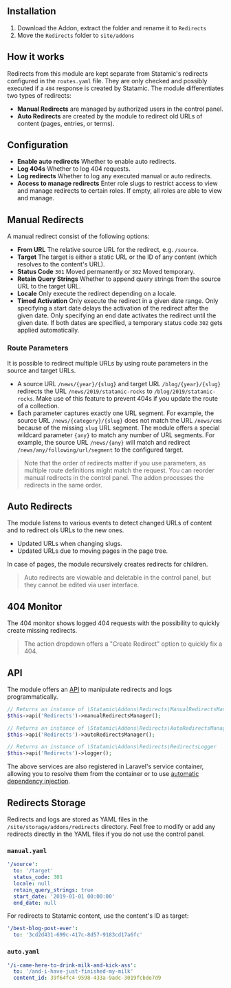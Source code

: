 ## Installation

1. Download the Addon, extract the folder and rename it to `Redirects`
2. Move the `Redirects` folder to `site/addons`

## How it works

Redirects from this module are kept separate from Statamic's redirects configured in the `routes.yaml` file.
They are only checked and possibly executed if a `404` response is created by Statamic.
The module differentiates two types of redirects:

* **Manual Redirects** are managed by authorized users in the control panel.
* **Auto Redirects** are created by the module to redirect old URLs of content (pages, entries, or terms).

## Configuration

* **Enable auto redirects** Whether to enable auto redirects.
* **Log 404s** Whether to log 404 requests.
* **Log redirects** Whether to log any executed manual or auto redirects.
* **Access to manage redirects** Enter role slugs to restrict access to view and manage redirects to certain roles.
If empty, all roles are able to view and manage.

## Manual Redirects

A manual redirect consist of the following options:

* **From URL** The relative source URL for the redirect, e.g. `/source`.
* **Target** The target is either a static URL or the ID of any content (which resolves to the content's URL).
* **Status Code** `301` Moved permanently or `302` Moved temporary.
* **Retain Query Strings** Whether to append query strings from the source URL to the target URL.
* **Locale** Only execute the redirect depending on a locale.
* **Timed Activation** Only execute the redirect in a given date range.
Only specifying a start date delays the activation of the redirect after the given date.
Only specifying an end date activates the redirect until the given date.
If both dates are specified, a temporary status code `302` gets applied automatically.

### Route Parameters

It is possible to redirect multiple URLs by using route parameters in the source and target URLs.

* A source URL `/news/{year}/{slug}` and target URL `/blog/{year}/{slug}` redirects the URL `/news/2019/statamic-rocks`
to `/blog/2019/statamic-rocks`. Make use of this feature to prevent 404s if you update the route of a collection.
* Each parameter captures exactly one URL segment. For example, the source URL `/news/{category}/{slug}`
does not match the URL `/news/cms` because of the missing `slug` URL segment. The module
offers a special wildcard parameter `{any}` to match any number of URL segments. For example, the source URL
`/news/{any}` will match and redirect `/news/any/following/url/segment` to the configured target.

> Note that the order of redirects matter if you use parameters, as multiple route definitions might match
the request. You can reorder manual redirects in the control panel. The addon processes the redirects in the same
order. 

## Auto Redirects

The module listens to various events to detect changed URLs of content and to redirect ols URLs to the new ones.

* Updated URLs when changing slugs.
* Updated URLs due to moving pages in the page tree.

In case of pages, the module recursively creates redirects for children.

> Auto redirects are viewable and deletable in the control panel, but they cannot be edited via user interface.

## 404 Monitor

The 404 monitor shows logged 404 requests with the possibility to quickly create missing redirects.

> The action dropdown offers a "Create Redirect" option to quickly fix a 404. 

## API

The module offers an [API](https://docs.statamic.com/addons/classes/api) to manipulate redirects and logs programmatically.

```php
// Returns an instance of \Statamic\Addons\Redirects\ManualRedirectsManager
$this->api('Redirects')->manualRedirectsManager();

// Returns an instance of \Statamic\Addons\Redirects\AutoRedirectsManager
$this->api('Redirects')->autoRedirectsManager();

// Returns an instance of \Statamic\Addons\Redirects\RedirectsLogger
$this->api('Redirects')->logger();
```

The above services are also registered in Laravel's service container, allowing you to resolve them from the container
or to use [automatic dependency injection](https://laravel.com/docs/5.8/container#automatic-injection).

## Redirects Storage

Redirects and logs are stored as YAML files in the `/site/storage/addons/redirects` directory. Feel free to modify or add
any redirects directly in the YAML files if you do not use the control panel.

### `manual.yaml`

```yaml
'/source':
  to: '/target'
  status_code: 301
  locale: null
  retain_query_strings: true
  start_date: '2019-01-01 00:00:00'
  end_date: null
```

For redirects to Statamic content, use the content's ID as target:

```yaml
'/best-blog-post-ever':
  to: '3cd2d431-699c-417c-8d57-9183cd17a6fc'
```

### `auto.yaml`

```yaml
'/i-came-here-to-drink-milk-and-kick-ass':
  to: '/and-i-have-just-finished-my-milk'
  content_id: 39f64fc4-9598-433a-9adc-3019fcbde7d9
```

